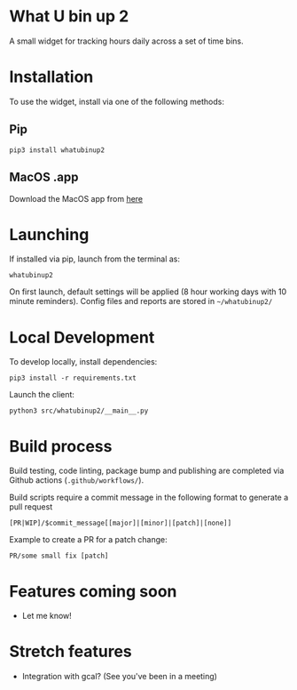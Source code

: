 # What U bin up 2

A small widget for tracking hours daily across a set of time bins.

# Installation

To use the widget, install via one of the following methods:

## Pip

```
pip3 install whatubinup2
```

## MacOS .app

Download the MacOS app from [here](https://teamjtharrison.github.io/whatubinup2/)

# Launching

If installed via pip, launch from the terminal as:

```
whatubinup2
```

On first launch, default settings will be applied (8 hour working days with 10 minute reminders). Config files and reports are stored in `~/whatubinup2/`

# Local Development

To develop locally, install dependencies:

```
pip3 install -r requirements.txt
```

Launch the client:

```
python3 src/whatubinup2/__main__.py
```

# Build process

Build testing, code linting, package bump and publishing are completed via Github actions (`.github/workflows/`).

Build scripts require a commit message in the following format to generate a pull request

```
[PR|WIP]/$commit_message[[major]|[minor]|[patch]|[none]]
```

Example to create a PR for a patch change:

```
PR/some small fix [patch]
```

# Features coming soon
* Let me know!

# Stretch features
* Integration with gcal? (See you've been in a meeting)
